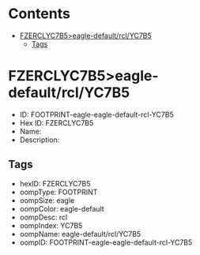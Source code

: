 



Contents
========

* [FZERCLYC7B5>eagle-default/rcl/YC7B5](#fzerclyc7b5eagle-defaultrclyc7b5)
	* [Tags](#tags)

# FZERCLYC7B5>eagle-default/rcl/YC7B5

- ID: FOOTPRINT-eagle-eagle-default-rcl-YC7B5
- Hex ID: FZERCLYC7B5
- Name: 
- Description: 

## Tags

- hexID: FZERCLYC7B5
- oompType: FOOTPRINT
- oompSize: eagle
- oompColor: eagle-default
- oompDesc: rcl
- oompIndex: YC7B5
- oompName: eagle-default/rcl/YC7B5
- oompID: FOOTPRINT-eagle-eagle-default-rcl-YC7B5
